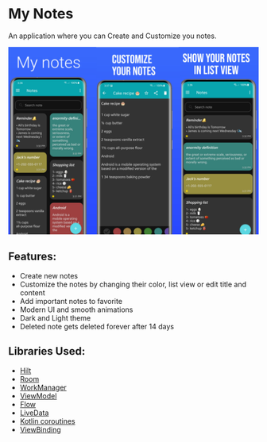 # My Notes
An application where you can Create and Customize you notes.

![Alt text](/screenshots.jpg?raw=true)

## Features:
- Create new notes
- Customize the notes by changing their color, list view or edit title and content
- Add important notes to favorite 
- Modern UI and smooth animations
- Dark and Light theme
- Deleted note gets deleted forever after 14 days


## Libraries Used:
- [Hilt](https://developer.android.com/training/dependency-injection/hilt-android)
- [Room](https://developer.android.com/training/data-storage/room)
- [WorkManager](https://developer.android.com/topic/libraries/architecture/workmanager)
- [ViewModel](https://developer.android.com/topic/libraries/architecture/viewmodel)
- [Flow](https://developer.android.com/kotlin/flow)
- [LiveData](https://developer.android.com/topic/libraries/architecture/livedata)
- [Kotlin coroutines](https://developer.android.com/kotlin/coroutines)
- [ViewBinding](https://developer.android.com/topic/libraries/view-binding)
